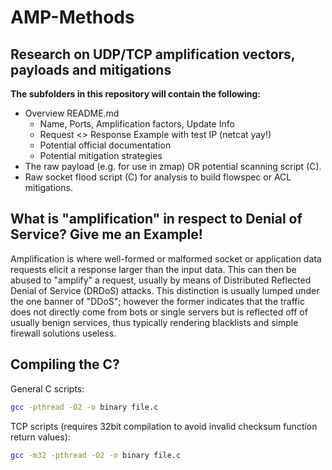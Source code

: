 # AMP-Methods

## Research on UDP/TCP amplification vectors, payloads and mitigations

**The subfolders in this repository will contain the following:**

* Overview README.md
  * Name, Ports, Amplification factors, Update Info
  * Request <> Response Example with test IP (netcat yay!)
  * Potential official documentation
  * Potential mitigation strategies
* The raw payload (e.g. for use in zmap) OR potential scanning script (C).
* Raw socket flood script (C) for analysis to build flowspec or ACL mitigations.

## What is "amplification" in respect to Denial of Service? Give me an Example!

Amplification is where well-formed or malformed socket or application data requests elicit a response larger than the input data. This can then be abused to "amplify" a request, usually by means of Distributed Reflected Denial of Service (DRDoS) attacks. This distinction is usually lumped under the one banner of "DDoS"; however the former indicates that the traffic does not directly come from bots or single servers but is reflected off of usually benign services, thus typically rendering blacklists and simple firewall solutions useless.

## Compiling the C?

General C scripts:

```bash
gcc -pthread -O2 -o binary file.c
```

TCP scripts (requires 32bit compilation to avoid invalid checksum function return values):

```bash
gcc -m32 -pthread -O2 -o binary file.c
```
